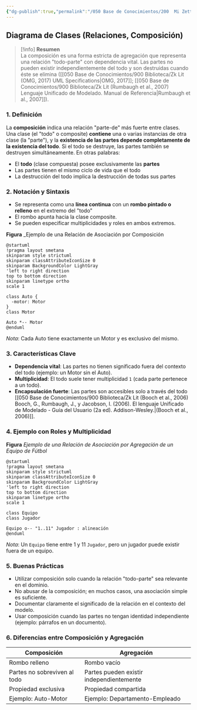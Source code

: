 ```yaml
---
{"dg-publish":true,"permalink":"/050 Base de Conocimientos/200  Mi Zettelkasten/100 Docencia/IS1/2025/Clase 13 Diagrama de Clases (Fundamentos, Elementos, Relaciones, etc.)/Zk Diagrama de Clases (Relaciones, Composición)/","tags":["digitalGarden"]}
---
```


## Diagrama de Clases (Relaciones, Composición)

> [!info]  **Resumen**  
La composición es una forma estricta de agregación que representa una relación "todo-parte" con dependencia vital. Las partes no pueden existir independientemente del todo y son destruidas cuando éste se elimina ([[050 Base de Conocimientos/900 Biblioteca/Zk Lit (OMG, 2017) UML Specifications\|OMG, 2017]]; [[050 Base de Conocimientos/900 Biblioteca/Zk Lit (Rumbaugh et al., 2007) Lenguaje Unificado de Modelado. Manual de Referencia\|Rumbaugh et al., 2007]]).

### 1. Definición

La **composición** indica una relación "parte-de" más fuerte entre clases. Una clase (el "todo" o composite) **contiene** una o varias instancias de otra clase (la "parte"), y la **existencia de las partes depende completamente de la existencia del todo**. Si el todo se destruye, las partes también se destruyen simultáneamente. En otras palabras:
- El **todo** (clase compuesta) posee exclusivamente las **partes**
- Las partes tienen el mismo ciclo de vida que el todo
- La destrucción del todo implica la destrucción de todas sus partes

### 2. Notación y Sintaxis

- Se representa como una **línea continua** con un **rombo pintado o relleno** en el extremo del "todo"
- El rombo apunta hacia la clase composite.
- Se pueden especificar multiplicidades y roles en ambos extremos.

**Figura**
_Ejemplo de una Relación de Asociación por Composición
```plantuml
@startuml 
!pragma layout smetana
skinparam style strictuml
skinparam classAttributeIconSize 0
skinparam BackgroundColor LightGray
'left to right direction
top to bottom direction
skinparam linetype ortho
scale 1

class Auto {  
  -motor: Motor  
}  
class Motor  

Auto *-- Motor  
@enduml  
```
_Nota_: Cada Auto tiene exactamente un Motor y es exclusivo del mismo.

### 3. Características Clave

- **Dependencia vital**: Las partes no tienen significado fuera del contexto del todo (ejemplo: un Motor sin el Auto).
- **Multiplicidad**: El todo suele tener multiplicidad `1` (cada parte pertenece a un todo).
- **Encapsulación fuerte**: Las partes son accesibles solo a través del todo [[050 Base de Conocimientos/900 Biblioteca/Zk Lit (Booch et al., 2006) Booch, G., Rumbaugh, J., y Jacobson, I. (2006). El lenguaje Unificado de Modelado - Guía del Usuario (2a ed). Addison-Wesley.\|(Booch et al., 2006)]].

### 4. Ejemplo con Roles y Multiplicidad

**Figura**
_Ejemplo de una Relación de Asociación por Agregación de un Equipo de Fútbol_
```plantuml
@startuml 
!pragma layout smetana
skinparam style strictuml
skinparam classAttributeIconSize 0
skinparam BackgroundColor LightGray
'left to right direction
top to bottom direction
skinparam linetype ortho
scale 1

class Equipo
class Jugador

Equipo o-- "1..11" Jugador : alineación
@enduml
```
_Nota_: Un `Equipo` tiene entre 1 y 11 `Jugador`, pero un jugador puede existir fuera de un equipo.

### 5. Buenas Prácticas

- Utilizar composición solo cuando la relación "todo-parte" sea relevante en el dominio.
- No abusar de la composición; en muchos casos, una asociación simple es suficiente.
- Documentar claramente el significado de la relación en el contexto del modelo.
- Usar composición cuando las partes no tengan identidad independiente (ejemplo: párrafos en un documento).

### 6. Diferencias entre Composición y Agregación

|**Composición**|**Agregación**|
|---|---|
|Rombo relleno|Rombo vacío|
|Partes no sobreviven al todo|Partes pueden existir independientemente|
|Propiedad exclusiva|Propiedad compartida|
|Ejemplo: Auto-Motor|Ejemplo: Departamento-Empleado|
